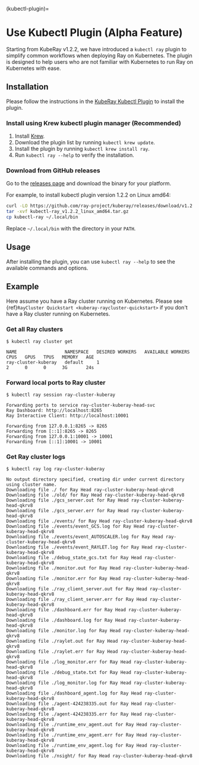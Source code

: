 (kubectl-plugin)=

# Use Kubectl Plugin (Alpha Feature)

Starting from KubeRay v1.2.2, we have introduced a `kubectl ray` plugin to simplify common workflows when deploying Ray on Kubernetes. The plugin is designed to help users who are not familiar with Kubernetes to run Ray on Kubernetes with ease.

## Installation

Please follow the instructions in the [KubeRay Kubectl Plugin](https://github.com/ray-project/kuberay/tree/master/kubectl-plugin) to install the plugin.

### Install using Krew kubectl plugin manager (Recommended)

1. Install [Krew](https://krew.sigs.k8s.io/docs/user-guide/setup/install/).
2. Download the plugin list by running `kubectl krew update`.
3. Install the plugin by running `kubectl krew install ray`.
4. Run `kubectl ray --help` to verify the installation.

### Download from GitHub releases

Go to the [releases page](https://github.com/ray-project/kuberay/releases) and download the binary for your platform.

For example, to install kubectl plugin version 1.2.2 on Linux amd64:

```bash
curl -LO https://github.com/ray-project/kuberay/releases/download/v1.2.2/kubectl-ray_v1.2.2_linux_amd64.tar.gz
tar -xvf kubectl-ray_v1.2.2_linux_amd64.tar.gz
cp kubectl-ray ~/.local/bin
```

Replace `~/.local/bin` with the directory in your `PATH`.

## Usage

After installing the plugin, you can use `kubectl ray --help` to see the available commands and options.

## Example

Here assume you have a Ray cluster running on Kubernetes. Please see {ref}`RayCluster Quickstart <kuberay-raycluster-quickstart>` if you don't have a Ray cluster running on Kubernetes.

### Get all Ray clusters

```shell
$ kubectl ray cluster get

NAME                  NAMESPACE   DESIRED WORKERS   AVAILABLE WORKERS   CPUS   GPUS   TPUS   MEMORY   AGE
ray-cluster-kuberay   default     1                                     2      0      0      3G       24s
```

### Forward local ports to Ray cluster

```shell
$ kubectl ray session ray-cluster-kuberay

Forwarding ports to service ray-cluster-kuberay-head-svc
Ray Dashboard: http://localhost:8265
Ray Interactive Client: http://localhost:10001

Forwarding from 127.0.0.1:8265 -> 8265
Forwarding from [::1]:8265 -> 8265
Forwarding from 127.0.0.1:10001 -> 10001
Forwarding from [::1]:10001 -> 10001
```

### Get Ray cluster logs

```shell
$ kubectl ray log ray-cluster-kuberay

No output directory specified, creating dir under current directory using cluster name.
Downloading file ./ for Ray Head ray-cluster-kuberay-head-qkrv8
Downloading file ./old/ for Ray Head ray-cluster-kuberay-head-qkrv8
Downloading file ./gcs_server.out for Ray Head ray-cluster-kuberay-head-qkrv8
Downloading file ./gcs_server.err for Ray Head ray-cluster-kuberay-head-qkrv8
Downloading file ./events/ for Ray Head ray-cluster-kuberay-head-qkrv8
Downloading file ./events/event_GCS.log for Ray Head ray-cluster-kuberay-head-qkrv8
Downloading file ./events/event_AUTOSCALER.log for Ray Head ray-cluster-kuberay-head-qkrv8
Downloading file ./events/event_RAYLET.log for Ray Head ray-cluster-kuberay-head-qkrv8
Downloading file ./debug_state_gcs.txt for Ray Head ray-cluster-kuberay-head-qkrv8
Downloading file ./monitor.out for Ray Head ray-cluster-kuberay-head-qkrv8
Downloading file ./monitor.err for Ray Head ray-cluster-kuberay-head-qkrv8
Downloading file ./ray_client_server.out for Ray Head ray-cluster-kuberay-head-qkrv8
Downloading file ./ray_client_server.err for Ray Head ray-cluster-kuberay-head-qkrv8
Downloading file ./dashboard.err for Ray Head ray-cluster-kuberay-head-qkrv8
Downloading file ./dashboard.log for Ray Head ray-cluster-kuberay-head-qkrv8
Downloading file ./monitor.log for Ray Head ray-cluster-kuberay-head-qkrv8
Downloading file ./raylet.out for Ray Head ray-cluster-kuberay-head-qkrv8
Downloading file ./raylet.err for Ray Head ray-cluster-kuberay-head-qkrv8
Downloading file ./log_monitor.err for Ray Head ray-cluster-kuberay-head-qkrv8
Downloading file ./debug_state.txt for Ray Head ray-cluster-kuberay-head-qkrv8
Downloading file ./log_monitor.log for Ray Head ray-cluster-kuberay-head-qkrv8
Downloading file ./dashboard_agent.log for Ray Head ray-cluster-kuberay-head-qkrv8
Downloading file ./agent-424238335.out for Ray Head ray-cluster-kuberay-head-qkrv8
Downloading file ./agent-424238335.err for Ray Head ray-cluster-kuberay-head-qkrv8
Downloading file ./runtime_env_agent.out for Ray Head ray-cluster-kuberay-head-qkrv8
Downloading file ./runtime_env_agent.err for Ray Head ray-cluster-kuberay-head-qkrv8
Downloading file ./runtime_env_agent.log for Ray Head ray-cluster-kuberay-head-qkrv8
Downloading file ./nsight/ for Ray Head ray-cluster-kuberay-head-qkrv8
```
